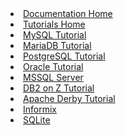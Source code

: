 <li><a href="/documentation/index.html"><span>Documentation Home</span></a></li>
<li><a href="/documentation/tutorials/index.html"><span>Tutorials Home</span></a></li>
<li><a href="/mysql.html"><span>MySQL Tutorial</span></a></li>
<li><a href="/mariadb.html"><span>MariaDB Tutorial</span></a></li>
<li><a href="/postgresql.html"><span>PostgreSQL Tutorial</span></a></li>
<li><a href="/oracle.html"><span>Oracle Tutorial</span></a></li>
<li><a href="/mssql.html"><span>MSSQL Server</span></a></li>
<li><a href="/documentation/tutorials/db2onz.html"><span>DB2 on Z Tutorial</span></a></li>
<li><a href="/apache_derby.html"><span>Apache Derby Tutorial</span></a></li>
<li><a href="/informix.html"><span>Informix</span></a></li>
<li><a href="/sqlite.html"><span>SQLite</span></a></li>

